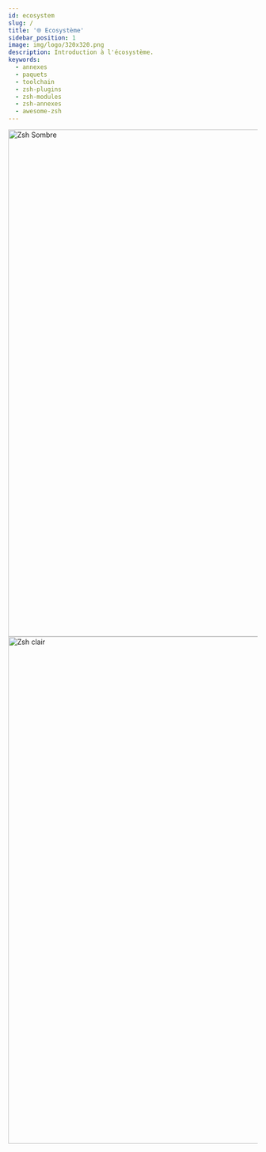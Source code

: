 ```yaml
---
id: ecosystem
slug: /
title: '🌐 Ecosystème'
sidebar_position: 1
image: img/logo/320x320.png
description: Introduction à l'écosystème.
keywords:
  - annexes
  - paquets
  - toolchain
  - zsh-plugins
  - zsh-modules
  - zsh-annexes
  - awesome-zsh
---
```


<!-- @format -->

<div className="RightView">
  <img height="1024" width="768" src="/img/zsh/zsh1.png#gh-dark-mode-only" alt="Zsh Sombre" />
  <img height="1024" width="768" src="/img/zsh/zsh2.png#gh-light-mode-only" alt="Zsh clair" />
</div>

